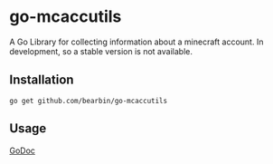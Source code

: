 go-mcaccutils
=============

A Go Library for collecting information about a minecraft account.
In development, so a stable version is not available.

Installation 
------------

    go get github.com/bearbin/go-mcaccutils

Usage
-----

[GoDoc](https://godoc.org/github.com/bearbin/go-mcaccutils)